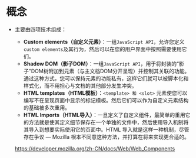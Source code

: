 # 概念
- 主要由四项技术组成：
  - **Custom elements（自定义元素）**：一组`JavaScript API`，允许您定义`custom elements`及其行为，然后可以在您的用户界面中按照需要使用它们。
  - **Shadow DOM（影子DOM）**：一组`JavaScript API`，用于将封装的“影子”DOM树附加到元素（与主文档DOM分开呈现）并控制其关联的功能。通过这种方式，您可以保持元素的功能私有，这样它们就可以被脚本化和样式化，而不用担心与文档的其他部分发生冲突。
  - **HTML templates（HTML模板）**：`<template> 和 <slot>` 元素使您可以编写不在呈现页面中显示的标记模板。然后它们可以作为自定义元素结构的基础被多次重用。
  - **HTML Imports（HTML导入）**：一旦定义了自定义组件，最简单的重用它的方法就是使其定义细节保存在一个单独的文件中，然后使用导入机制将其导入到想要实际使用它的页面中。HTML 导入就是这样一种机制，尽管存在争议 — Mozilla 根本不同意这种方法，并打算在将来实现更合适的。

  https://developer.mozilla.org/zh-CN/docs/Web/Web_Components 